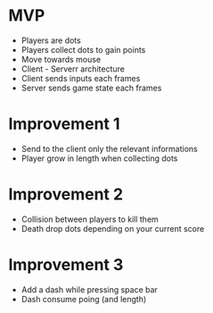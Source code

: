 
# MVP 

- Players are dots
- Players collect dots to gain points
- Move towards mouse
- Client - Serverr architecture
- Client sends inputs each frames
- Server sends game state each frames

# Improvement 1

- Send to the client only the relevant informations
- Player grow in length when collecting dots

# Improvement 2

- Collision between players to kill them
- Death drop dots depending on your current score

# Improvement 3

- Add a dash while pressing space bar
- Dash consume poing (and length)
